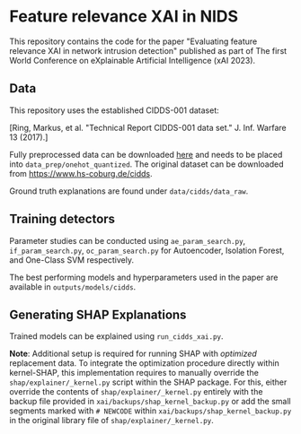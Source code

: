 
# Feature relevance XAI in NIDS

This repository contains the code for the paper "Evaluating feature relevance XAI in network intrusion detection" published as part of The first World Conference on eXplainable Artificial Intelligence (xAI 2023).

## Data

This repository uses the established CIDDS-001 dataset:

[Ring, Markus, et al. "Technical Report CIDDS-001 data set." J. Inf. Warfare 13 (2017).]

Fully preprocessed data can be downloaded [here](https://drive.google.com/drive/folders/1yMaciiXPSbqnJrJHRrLeoiwMIiCzRF_I?usp=sharing) and needs to be placed into `data_prep/onehot_quantized`. The original dataset can be downloaded from https://www.hs-coburg.de/cidds.

Ground truth explanations are found under `data/cidds/data_raw`.

## Training detectors
 
Parameter studies can be conducted using `ae_param_search.py`, `if_param_search.py`, `oc_param_search.py`
for Autoencoder, Isolation Forest, and One-Class SVM respectively.

The best performing models and hyperparameters used in the paper are available in `outputs/models/cidds`.

## Generating SHAP Explanations

Trained models can be explained using `run_cidds_xai.py`.

**Note**: Additional setup is required for running SHAP with *optimized* replacement data.
To integrate the optimization procedure directly within kernel-SHAP,
this implementation requires to manually override the `shap/explainer/_kernel.py` script within the SHAP package.
For this, either override the contents of `shap/explainer/_kernel.py` entirely
with the backup file provided in `xai/backups/shap_kernel_backup.py`
or add the small segments marked with `# NEWCODE` within `xai/backups/shap_kernel_backup.py` in the
original library file of `shap/explainer/_kernel.py`.
